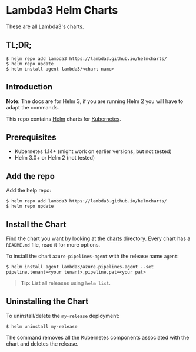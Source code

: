 # Lambda3 Helm Charts

These are all Lambda3's charts.

## TL;DR;

```console
$ helm repo add lambda3 https://lambda3.github.io/helmcharts/
$ helm repo update
$ helm install agent lambda3/<chart name>
```

## Introduction

**Note**: The docs are for Helm 3, if you are running Helm 2 you will have to
adapt the commands.

This repo contains [Helm](https://helm.sh) charts for [Kubernetes](http://kubernetes.io).

## Prerequisites

- Kubernetes 1.14+ (might work on earlier versions, but not tested)
- Helm 3.0+ or Helm 2 (not tested)

## Add the repo

Add the help repo:

```console
$ helm repo add lambda3 https://lambda3.github.io/helmcharts/
$ helm repo update
```

## Install the Chart

Find the chart you want by looking at the
[charts](https://github.com/Lambda3/helmcharts/tree/master/charts/)
directory. Every chart has a `README.md` file, read it for more options.

To install the chart `azure-pipelines-agent` with the release name `agent`:

```console
$ helm install agent lambda3/azure-pipelines-agent --set pipeline.tenant=<your tenant>,pipeline.pat=<your pat>
```

> **Tip**: List all releases using `helm list`.

## Uninstalling the Chart

To uninstall/delete the `my-release` deployment:

```console
$ helm uninstall my-release
```

The command removes all the Kubernetes components associated with the chart and deletes the release.

